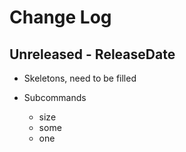 # Change Log

## Unreleased - ReleaseDate

* Skeletons, need to be filled

* Subcommands
    * size
    * some
    * one
